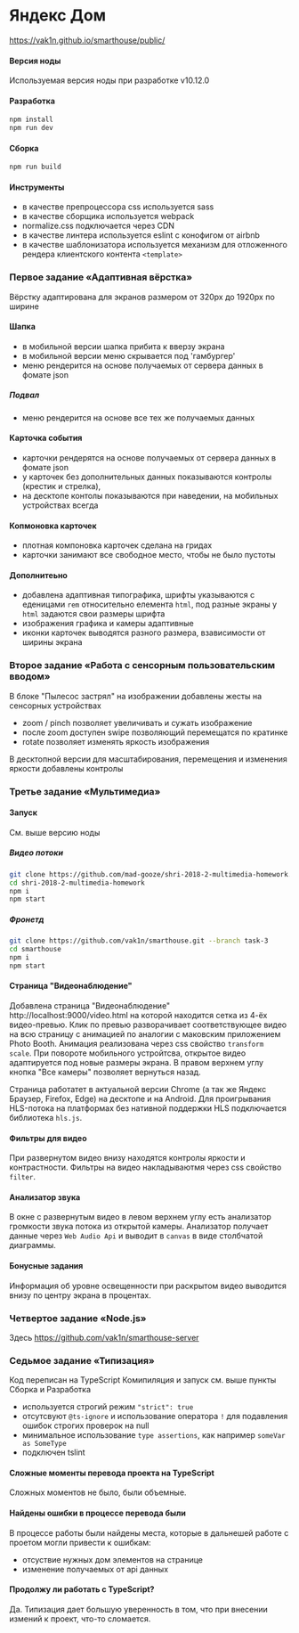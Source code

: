 # Яндекс Дом

https://vak1n.github.io/smarthouse/public/

#### Версия ноды

Используемая версия ноды при разработке v10.12.0

#### Разработка 

```sh
npm install
npm run dev
```

#### Сборка 

```sh
npm run build
```

#### Инструменты

- в качестве препроцессора css используется sass
- в качестве сборщика используется webpack
- normalize.css подключается через CDN
- в качестве линтера используется eslint c конофигом от airbnb
- в качестве шаблонизатора используется механизм для отложенного рендера клиентского контента `<template>`

### Первое задание «Адаптивная вёрстка»

Вёрстку адаптирована для экранов размером от 320px до 1920px по ширине

#### Шапка

- в мобильной версии шапка прибита к вверзу экрана
- в мобильной версии меню скрывается под 'гамбургер'
- меню рендерится на основе получаемых от сервера данных в фомате json

##### Подвал

- меню рендерится на основе все тех же получаемых данных

#### Карточка события

- карточки рендерятся на основе получаемых от сервера данных в фомате json
- у карточек без дополнительных данных показываются контролы (крестик и стрелка),
- на десктопе контолы показываются при наведении, на мобильных устройствах всегда

#### Копмоновка карточек

- плотная компоновка карточек сделана на гридах
- карточки занимают все свободное место, чтобы не было пустоты

#### Дополнитеьно

- добавлена адаптивная типографика, шрифты указываются с еденицами `rem` относительно елемента `html`, 
    под разные экраны у `html` задаются свои размеры шрифта
- изображения графика и камеры адаптивные
- иконки карточек выводятся разного размера, взависимости от ширины экрана

### Второе задание «Работа с сенсорным пользовательским вводом»

В блоке "Пылесос застрял" на изображении добавлены жесты на сенсорных устройствах

- zoom / pinch позволяет увеличивать и сужать изображение
- после zoom доступен swipe позволяющий перемещатся по кратинке
- rotate позволяет изменять яркость изображения

В десктопной версии для масштабирования, перемещения и изменения яркости добавлены контролы

### Третье задание «Мультимедиа»

#### Запуск

См. выше версию ноды 

##### Видео потоки

```sh
git clone https://github.com/mad-gooze/shri-2018-2-multimedia-homework.git
cd shri-2018-2-multimedia-homework
npm i
npm start
```

##### Фронетд

```sh
git clone https://github.com/vak1n/smarthouse.git --branch task-3
cd smarthouse
npm i
npm start
```

#### Страница "Видеонаблюдение"

Добавлена страница "Видеонаблюдение" http://localhost:9000/video.html на которой находится сетка из 4-ёх видео-превью.
Клик по превью разворачивает соответствующее видео на всю страницу с анимацией по аналогии с маковским приложением 
Photo Booth. Анимация реализована через css свойство `transform scale`. При повороте мобильного устройтсва, 
открытое видео адаптируется под новые размеры экрана. В правом верхнем углу кнопка "Все камеры" позволяет вернуться назад.

Страница работатет в актуальной версии Chrome (а так же Яндекс Браузер, Firefox, Edge) на десктопе и на Android.
Для проигрывания HLS-потока на платформах без нативной поддержки HLS подключается библиотека `hls.js`.

#### Фильтры для видео

При развернутом видео внизу находятся контролы яркости и контрастности. 
Фильтры на видео накладываютмя через css свойство `filter`.

#### Анализатор звука

В окне с развернутым видео в левом верхнем углу есть анализатор громкости звука потока из открытой камеры. 
Анализатор получает данные через `Web Audio Api` и выводит в `canvas` в виде столбчатой диаграммы.

#### Бонусные задания

Информация об уровне освещенности при раскрытом видео выводится внизу по центру экрана в процентах.

### Четвертое задание «Node.js»

Здесь https://github.com/vak1n/smarthouse-server

### Седьмое задание «Типизация»

Код  переписан на TypeScript
Комипиляция и запуск см. выше пункты Сборка и Разработка

- используется строгий режим `"strict": true`
- отсутсвуют `@ts-ignore` и использование оператора `!` для подавления ошибок строгих проверок на null
- минимальное использование `type assertions`, как например `someVar as SomeType`
- подключен tslint

#### Cложные моменты перевода проекта на TypeScript

Сложных моментов не было, были объемные.

#### Найдены ошибки в процессе перевода были

В процессе работы были найдены места, которые в дальнешей работе с проетом могли привести к ошибкам:

- отсуствие нужных дом элементов на странице
- изменение получаемых от api данных

#### Продолжу ли работать с TypeScript?

Да. Типизация дает большую уверенность в том, что при внесении измений к проект, что-то сломается.
